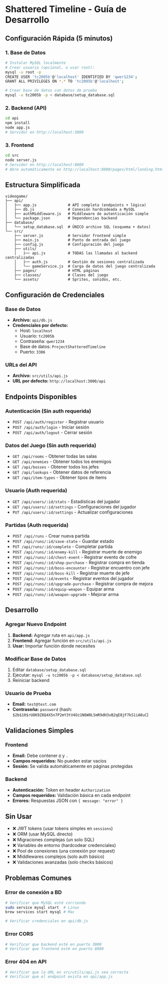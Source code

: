 # Shattered Timeline - Guía de Desarrollo

## Configuración Rápida (5 minutos)

### 1. Base de Datos
```bash
# Instalar MySQL localmente
# Crear usuario (opcional, o usar root):
mysql -u root -p
CREATE USER 'tc2005b'@'localhost' IDENTIFIED BY 'qwer1234';
GRANT ALL PRIVILEGES ON *.* TO 'tc2005b'@'localhost';

# Crear base de datos con datos de prueba
mysql -u tc2005b -p < database/setup_database.sql
```

### 2. Backend (API)
```bash
cd api
npm install
node app.js
# Servidor en http://localhost:3000
```

### 3. Frontend 
```bash
cd src
node server.js
# Servidor en http://localhost:8080
# Abre automáticamente en http://localhost:8080/pages/html/landing.html
```

## Estructura Simplificada

```
videogame/
├── api/
│   ├── app.js              # API completa (endpoints + lógica)
│   ├── db.js               # Conexión hardcodeada a MySQL
│   ├── authMiddleware.js   # Middleware de autenticación simple
│   └── package.json        # Dependencias backend
├── database/
│   └── setup_database.sql  # ÚNICO archivo SQL (esquema + datos)
└── src/
    ├── server.js           # Servidor frontend simple  
    ├── main.js             # Punto de entrada del juego
    ├── config.js           # Configuración del juego
    ├── utils/
    │   ├── api.js          # TODAS las llamadas al backend centralizadas
    │   ├── auth.js         # Gestión de sesiones centralizada
    │   └── gameService.js  # Carga de datos del juego centralizada
    ├── pages/              # HTML páginas
    ├── classes/            # Clases del juego
    └── assets/             # Sprites, sonidos, etc.
```

## Configuración de Credenciales

### Base de Datos
- **Archivo:** `api/db.js`
- **Credenciales por defecto:**
  - Host: `localhost`
  - Usuario: `tc2005b`
  - Contraseña: `qwer1234`
  - Base de datos: `ProjectShatteredTimeline`
  - Puerto: `3306`

### URLs del API
- **Archivo:** `src/utils/api.js`
- **URL por defecto:** `http://localhost:3000/api`

## Endpoints Disponibles

### Autenticación (Sin auth requerida)
- `POST /api/auth/register` - Registrar usuario
- `POST /api/auth/login` - Iniciar sesión
- `POST /api/auth/logout` - Cerrar sesión

### Datos del Juego (Sin auth requerida)
- `GET /api/rooms` - Obtener todas las salas
- `GET /api/enemies` - Obtener todos los enemigos
- `GET /api/bosses` - Obtener todos los jefes
- `GET /api/lookups` - Obtener datos de referencia
- `GET /api/item-types` - Obtener tipos de items

### Usuario (Auth requerida)
- `GET /api/users/:id/stats` - Estadísticas del jugador
- `GET /api/users/:id/settings` - Configuraciones del jugador
- `PUT /api/users/:id/settings` - Actualizar configuraciones

### Partidas (Auth requerida)
- `POST /api/runs` - Crear nueva partida
- `POST /api/runs/:id/save-state` - Guardar estado
- `PUT /api/runs/:id/complete` - Completar partida
- `POST /api/runs/:id/enemy-kill` - Registrar muerte de enemigo
- `POST /api/runs/:id/chest-event` - Registrar evento de cofre
- `POST /api/runs/:id/shop-purchase` - Registrar compra en tienda
- `POST /api/runs/:id/boss-encounter` - Registrar encuentro con jefe
- `POST /api/runs/:id/boss-kill` - Registrar muerte de jefe
- `POST /api/runs/:id/events` - Registrar eventos del jugador
- `POST /api/runs/:id/upgrade-purchase` - Registrar compra de mejora
- `POST /api/runs/:id/equip-weapon` - Equipar arma
- `POST /api/runs/:id/weapon-upgrade` - Mejorar arma

## Desarrollo

### Agregar Nuevo Endpoint
1. **Backend:** Agregar ruta en `api/app.js`
2. **Frontend:** Agregar función en `src/utils/api.js`
3. **Usar:** Importar función donde necesites

### Modificar Base de Datos
1. Editar `database/setup_database.sql`
2. Ejecutar: `mysql -u tc2005b -p < database/setup_database.sql`
3. Reiniciar backend

### Usuario de Prueba
- **Email:** `test@test.com`
- **Contraseña:** `password` (hash: `$2b$10$rU8K9Z8Q4X5n7P2mY3tV4Oz1N6W0L5mR9dH3vB2qE8jF7kS1iA0uC`)

## Validaciones Simples

### Frontend
- **Email:** Debe contener `@` y `.`
- **Campos requeridos:** No pueden estar vacíos
- **Sesión:** Se valida automáticamente en páginas protegidas

### Backend
- **Autenticación:** Token en header `Authorization`
- **Campos requeridos:** Validación básica en cada endpoint
- **Errores:** Respuestas JSON con `{ message: "error" }`

## Sin Usar

- ❌ JWT tokens (usar tokens simples en `sessions`)
- ❌ ORM (usar MySQL directo)
- ❌ Migraciones complejas (un solo SQL)
- ❌ Variables de entorno (hardcodear credenciales)
- ❌ Pool de conexiones (una conexión por request)
- ❌ Middlewares complejos (solo auth básico)
- ❌ Validaciones avanzadas (solo checks básicos)

## Problemas Comunes

### Error de conexión a BD
```bash
# Verificar que MySQL esté corriendo
sudo service mysql start  # Linux
brew services start mysql # Mac

# Verificar credenciales en api/db.js
```

### Error CORS
```bash
# Verificar que backend esté en puerto 3000
# Verificar que frontend esté en puerto 8080
```

### Error 404 en API
```bash
# Verificar que la URL en src/utils/api.js sea correcta
# Verificar que el endpoint exista en api/app.js
``` 